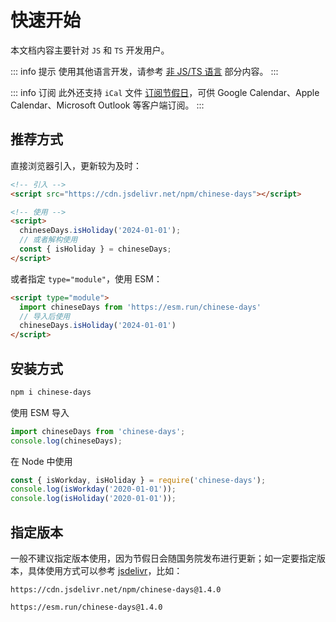 # 快速开始

本文档内容主要针对 `JS` 和 `TS` 开发用户。

::: info 提示
使用其他语言开发，请参考 [非 JS/TS 语言](/guide/what-is-chinese-days#非-js-语言) 部分内容。
:::

::: info 订阅
此外还支持 `iCal` 文件 [订阅节假日](/guide/ical-subscription)，可供 Google Calendar、Apple Calendar、Microsoft Outlook 等客户端订阅。
:::

## 推荐方式

直接浏览器引入，更新较为及时：

```html
<!-- 引入 -->
<script src="https://cdn.jsdelivr.net/npm/chinese-days"></script>

<!-- 使用 -->
<script>
  chineseDays.isHoliday('2024-01-01');
  // 或者解构使用
  const { isHoliday } = chineseDays;
</script>
```

或者指定 `type="module"`，使用 ESM：

```html
<script type="module">
  import chineseDays from 'https://esm.run/chinese-days'
  // 导入后使用
  chineseDays.isHoliday('2024-01-01')
</script>
```

## 安装方式

```sh
npm i chinese-days
```

使用 ESM 导入

```ts
import chineseDays from 'chinese-days';
console.log(chineseDays);
```

在 Node 中使用

```js
const { isWorkday, isHoliday } = require('chinese-days');
console.log(isWorkday('2020-01-01'));
console.log(isHoliday('2020-01-01'));
```

## 指定版本

一般不建议指定版本使用，因为节假日会随国务院发布进行更新；如一定要指定版本，具体使用方式可以参考 [jsdelivr](https://www.jsdelivr.com/)，比如：

```
https://cdn.jsdelivr.net/npm/chinese-days@1.4.0
```

```
https://esm.run/chinese-days@1.4.0
```
